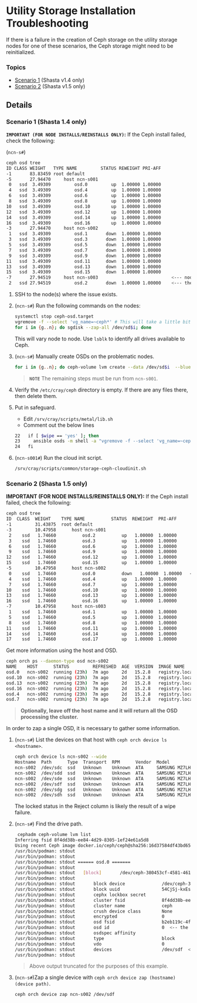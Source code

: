 # Utility Storage Installation Troubleshooting

If there is a failure in the creation of Ceph storage on the utility storage nodes for one of these scenarios,
the Ceph storage might need to be reinitialized.

### Topics

* [Scenario 1](#scenario-1--shasta-14-only) (Shasta v1.4 only)
* [Scenario 2](#scenario-2--shasta-15-only) (Shasta v1.5 only)

## Details

### Scenario 1  (Shasta 1.4 only)

**`IMPORTANT (FOR NODE INSTALLS/REINSTALLS ONLY)`:** If the Ceph install failed, check the following:

(`ncn-s#`)
```bash
ceph osd tree
ID CLASS WEIGHT   TYPE NAME         STATUS REWEIGHT PRI-AFF
-1       83.83459 root default
-5       27.94470     host ncn-s001
 0   ssd  3.49309         osd.0         up  1.00000 1.00000
 4   ssd  3.49309         osd.4         up  1.00000 1.00000
 6   ssd  3.49309         osd.6         up  1.00000 1.00000
 8   ssd  3.49309         osd.8         up  1.00000 1.00000
10   ssd  3.49309         osd.10        up  1.00000 1.00000
12   ssd  3.49309         osd.12        up  1.00000 1.00000
14   ssd  3.49309         osd.14        up  1.00000 1.00000
16   ssd  3.49309         osd.16        up  1.00000 1.00000
-3       27.94470     host ncn-s002
 1   ssd  3.49309         osd.1       down  1.00000 1.00000
 3   ssd  3.49309         osd.3       down  1.00000 1.00000
 5   ssd  3.49309         osd.5       down  1.00000 1.00000
 7   ssd  3.49309         osd.7       down  1.00000 1.00000
 9   ssd  3.49309         osd.9       down  1.00000 1.00000
11   ssd  3.49309         osd.11      down  1.00000 1.00000
13   ssd  3.49309         osd.13      down  1.00000 1.00000
15   ssd  3.49309         osd.15      down  1.00000 1.00000
-7       27.94519     host ncn-s003                            <--- node where the issue exists
 2   ssd 27.94519         osd.2       down  1.00000 1.00000    <--- the problematic VG
```

1. SSH to the node(s) where the issue exists.

1. (`ncn-s#`) Run the following commands on the nodes:

   ```bash
   systemctl stop ceph-osd.target
   vgremove -f --select 'vg_name=~ceph*' # This will take a little bit of time, so do not panic
   for i in {g..n}; do sgdisk --zap-all /dev/sd$i; done
   ```

   This will vary node to node. Use `lsblk` to identify all drives available to Ceph.

1. (`ncn-s#`) Manually create OSDs on the problematic nodes.

   ```bash
   for i in {g..n}; do ceph-volume lvm create --data /dev/sd$i  --bluestore; done
   ```

   > **`NOTE`** The remaining steps must be run from `ncn-s001`.

1. Verify the `/etc/cray/ceph` directory is empty. If there are any files there, then delete them.

1. Put in safeguard.

   * Edit `/srv/cray/scripts/metal/lib.sh`
   * Comment out the below lines

   ```bash
   22   if [ $wipe == 'yes' ]; then
   23     ansible osds -m shell -a "vgremove -f --select 'vg_name=~ceph*'"
   24   fi
   ```

1. (`ncn-s001#`) Run the cloud init script.

   ```bash
   /srv/cray/scripts/common/storage-ceph-cloudinit.sh
   ```

### Scenario 2  (Shasta 1.5 only)

**IMPORTANT (FOR NODE INSTALLS/REINSTALLS ONLY):** If the Ceph install failed, check the following:

```bash
ceph osd tree
ID  CLASS  WEIGHT    TYPE NAME          STATUS  REWEIGHT  PRI-AFF
-1         31.43875  root default
-3         10.47958      host ncn-s001
 2    ssd   1.74660          osd.2          up   1.00000  1.00000
 3    ssd   1.74660          osd.3          up   1.00000  1.00000
 6    ssd   1.74660          osd.6          up   1.00000  1.00000
 9    ssd   1.74660          osd.9          up   1.00000  1.00000
12    ssd   1.74660          osd.12         up   1.00000  1.00000
15    ssd   1.74660          osd.15         up   1.00000  1.00000
-5         10.47958      host ncn-s002
 0    ssd   1.74660          osd.0          down   1.00000  1.00000   <-- the bad OSD
 4    ssd   1.74660          osd.4          up   1.00000  1.00000
 7    ssd   1.74660          osd.7          up   1.00000  1.00000
10    ssd   1.74660          osd.10         up   1.00000  1.00000
13    ssd   1.74660          osd.13         up   1.00000  1.00000
16    ssd   1.74660          osd.16         up   1.00000  1.00000
-7         10.47958      host ncn-s003
 1    ssd   1.74660          osd.1          up   1.00000  1.00000
 5    ssd   1.74660          osd.5          up   1.00000  1.00000
 8    ssd   1.74660          osd.8          up   1.00000  1.00000
11    ssd   1.74660          osd.11         up   1.00000  1.00000
14    ssd   1.74660          osd.14         up   1.00000  1.00000
17    ssd   1.74660          osd.17         up   1.00000  1.00000
```

Get more information using the host and OSD.

```bash
ceph orch ps --daemon-type osd ncn-s002
NAME    HOST      STATUS         REFRESHED  AGE  VERSION  IMAGE NAME                        IMAGE ID      CONTAINER ID
osd.0   ncn-s002  running (23h)  7m ago     2d   15.2.8   registry.local/ceph/ceph:v15.2.8  5553b0cb212c  98859a09a946
osd.10  ncn-s002  running (23h)  7m ago     2d   15.2.8   registry.local/ceph/ceph:v15.2.8  5553b0cb212c  808162b421b8
osd.13  ncn-s002  running (23h)  7m ago     2d   15.2.8   registry.local/ceph/ceph:v15.2.8  5553b0cb212c  594d6fd03361
osd.16  ncn-s002  running (23h)  7m ago     2d   15.2.8   registry.local/ceph/ceph:v15.2.8  5553b0cb212c  726295e3625f
osd.4   ncn-s002  running (23h)  7m ago     2d   15.2.8   registry.local/ceph/ceph:v15.2.8  5553b0cb212c  ee1987d99e5a
osd.7   ncn-s002  running (23h)  7m ago     2d   15.2.8   registry.local/ceph/ceph:v15.2.8  5553b0cb212c  78a89eaef92a
```

> **Optionally, leave off the host name and it will return all the OSD processing the cluster.**

In order to zap a single OSD, it is necessary to gather some information.

1. (`ncn-s#`) List the devices on that host with `ceph orch device ls <hostname>`.

   ```bash
   ceph orch device ls ncn-s002 --wide
   Hostname  Path      Type  Transport  RPM      Vendor  Model             Serial          Size   Health   Ident  Fault  Available  Reject Reasons
   ncn-s002  /dev/sdc  ssd   Unknown    Unknown  ATA     SAMSUNG MZ7LH1T9  S455NY0M811867  1920G  Unknown  N/A    N/A    No         locked, LVM detected, Insufficient space (<10 extents) on vgs
   ncn-s002  /dev/sdd  ssd   Unknown    Unknown  ATA     SAMSUNG MZ7LH1T9  S455NY0M812407  1920G  Unknown  N/A    N/A    No         locked, LVM detected, Insufficient space (<10 extents) on vgs
   ncn-s002  /dev/sde  ssd   Unknown    Unknown  ATA     SAMSUNG MZ7LH1T9  S455NY0M812406  1920G  Unknown  N/A    N/A    No         locked, LVM detected, Insufficient space (<10 extents) on vgs
   ncn-s002  /dev/sdf  ssd   Unknown    Unknown  ATA     SAMSUNG MZ7LH1T9  S455NY0M812405  1920G  Unknown  N/A    N/A    No         locked, LVM detected, Insufficient space (<10 extents) on vgs
   ncn-s002  /dev/sdg  ssd   Unknown    Unknown  ATA     SAMSUNG MZ7LH1T9  S455NY0M811921  1920G  Unknown  N/A    N/A    No         locked, LVM detected, Insufficient space (<10 extents) on vgs
   ncn-s002  /dev/sdh  ssd   Unknown    Unknown  ATA     SAMSUNG MZ7LH1T9  S455NY0M811873  1920G  Unknown  N/A    N/A    No         locked, LVM detected, Insufficient space (<10 extents) on vgs
   ```

   The locked status in the Reject column is likely the result of a wipe failure.

1. (`ncn-s#`) Find the drive path.

   ```bash
    cephadm ceph-volume lvm list
   Inferring fsid 8f4dd38b-ee84-4d29-8305-1ef24e61a5d8
   Using recent Ceph image docker.io/ceph/ceph@sha256:16d37584df43bd6545d16e5aeba527de7d6ac3da3ca7b882384839d2d86acc7d
   /usr/bin/podman: stdout
   /usr/bin/podman: stdout
   /usr/bin/podman: stdout ====== osd.0 =======
   /usr/bin/podman: stdout
   /usr/bin/podman: stdout   [block]       /dev/ceph-380453cf-4581-4616-b95e-30a8743bece0/osd-data-59bcf0c9-5867-41c3-8e40-2e99232cf8e9
   /usr/bin/podman: stdout
   /usr/bin/podman: stdout       block device              /dev/ceph-380453cf-4581-4616-b95e-30a8743bece0/osd-data-59bcf0c9-5867-41c3-8e40-2e99232cf8e9
   /usr/bin/podman: stdout       block uuid                54CjSj-kxEs-df0N-13Vs-miIF-g2KH-sX2UMQ
   /usr/bin/podman: stdout       cephx lockbox secret
   /usr/bin/podman: stdout       cluster fsid              8f4dd38b-ee84-4d29-8305-1ef24e61a5d8
   /usr/bin/podman: stdout       cluster name              ceph
   /usr/bin/podman: stdout       crush device class        None
   /usr/bin/podman: stdout       encrypted                 0
   /usr/bin/podman: stdout       osd fsid                  b2eb119c-4f45-430b-96b0-bad9e8b9aca6
   /usr/bin/podman: stdout       osd id                    0  <-- the OSD number
   /usr/bin/podman: stdout       osdspec affinity
   /usr/bin/podman: stdout       type                      block
   /usr/bin/podman: stdout       vdo                       0
   /usr/bin/podman: stdout       devices                   /dev/sdf  <--the path
   /usr/bin/podman: stdout
   ```

   > Above output truncated for the purposes of this example.

1. (`ncn-s#`)Zap a single device with `ceph orch device zap (hostname) (device path)`.

   ```bash
   ceph orch device zap ncn-s002 /dev/sdf
   ```

